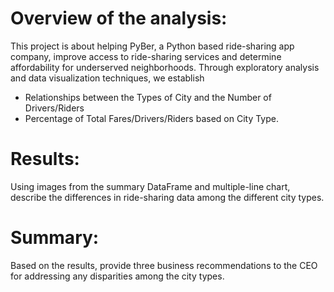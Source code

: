 # Overview of the analysis: 
  This project is about helping PyBer, a Python based ride-sharing app company, improve access to ride-sharing services and determine affordability for underserved neighborhoods. Through exploratory analysis and data visualization techniques, we establish  
  * Relationships between the Types of City and the Number of Drivers/Riders 
  * Percentage of Total Fares/Drivers/Riders based on City Type.

# Results: 
  Using images from the summary DataFrame and multiple-line chart, describe the differences in ride-sharing data among the different city types.

# Summary: 
  Based on the results, provide three business recommendations to the CEO for addressing any disparities among the city types.
